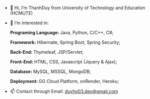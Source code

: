 - 👋 Hi, I’m ThanhDuy from University of Technology and Education (HCMUTE)
- 👀 I’m interested in:
   
  <b>Programing Language: </b> Java, Python, C/C++, C#;

  <b>Framework:  </b> Hibernate, Spring Boot, Spring Security;

  <b>Back-End:  </b> Thymeleaf, JSP/Servlet;

  <b>Front-End:  </b>HTML, CSS, Javascript (Jquery & Ajax);

  <b>Database:  </b>MySQL, MSSQL, MongoDB;

  <b>Deployment:  </b>GG Cloud Platform, onRender, Heroku;

- 📫 Contact through Email: duyho03.dev@gmail.com


